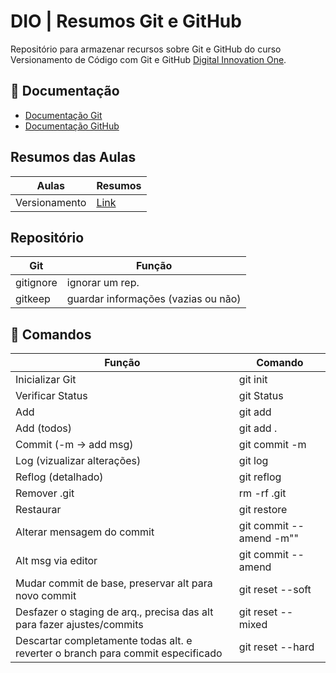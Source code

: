 
# DIO | Resumos Git e GitHub

Repositório para armazenar recursos sobre Git e GitHub do curso Versionamento de Código com Git e GitHub [Digital Innovation One](https://web.dio.me/).

## 📄 Documentação 
- [Documentação Git](https://git-scm.com/doc)
- [Documentação GitHub](https://docs.github.com/pt)

## Resumos das Aulas
| Aulas | Resumos |
|-------|---------|
| Versionamento | [Link](https://web.dio.me/course/versionamento-de-codigo-com-git-e-github/learning/599dd3dd-d189-474f-a55c-22f37b4472da?autoplay=1&back=%2Ftrack%2Fcoding-the-future-heineken-ia-para-analise-de-dados)

## Repositório
| Git | Função |
|-----|--------|
| gitignore | ignorar um rep. |
| gitkeep | guardar informações (vazias ou não) |

## 📜 Comandos 
| Função | Comando | 
|--------| --------|
| Inicializar Git | git init |
| Verificar Status | git Status |
| Add | git add <file> |
| Add (todos) | git add . |
| Commit (-m -> add msg) | git commit -m |
| Log (vizualizar alterações) | git log |
| Reflog (detalhado) | git reflog |
| Remover .git | rm -rf .git |
| Restaurar | git restore <file> |
| Alterar mensagem do commit | git commit --amend -m"" |
| Alt msg via editor | git commit --amend |
| Mudar commit de base, preservar alt para novo commit | git reset --soft <ID> |
| Desfazer o staging de arq., precisa das alt para fazer ajustes/commits | git reset --mixed <ID> |
| Descartar completamente todas alt. e reverter o branch para commit especificado | git reset --hard <ID> |
